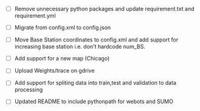 - [ ] Remove unnecessary python packages and update requirement.txt and requirement.yml 

- [ ] Migrate from config.xml to config.json

- [ ] Move Base Station coordinates to config.xml and add support for increasing base station i.e. don't hardcode num_BS.

- [ ] Add support for a new map (Chicago)

- [ ] Upload Weights/trace on gdrive

- [ ] Add support for spliting data into train,test and validation to data processing

- [ ] Updated README to include pythonpath for webots and SUMO
